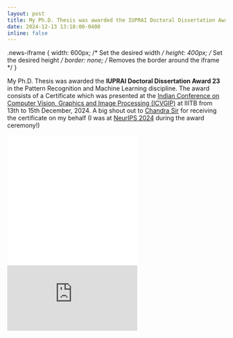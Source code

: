 ```yaml
---
layout: post
title: My Ph.D. Thesis was awarded the IUPRAI Doctoral Dissertation Award 23!!
date: 2024-12-13 13:18:00-0400
inline: false
---
```

.news-iframe {
  width: 600px; /* Set the desired width */
  height: 400px; /* Set the desired height */
  border: none; /* Removes the border around the iframe */
}

My Ph.D. Thesis was awarded the <b>IUPRAI Doctoral Dissertation Award 23</b> in the Pattern Recognition and Machine Learning discipline. The award consists of a Certificate which was presented at the [Indian Conference on Computer Vision, Graphics and Image Processing (ICVGIP)](https://web.archive.org/web/20241224180341/https%3A%2F%2Ficvgip.in%2F) at IIITB from 13th to 15th December, 2024. A big shout out to [Chandra Sir](https://sites.google.com/view/spectrumlabeeiisc/spectrum-lab?authuser=0) for receiving the certificate on my behalf (I was at [NeurIPS 2024](https://www.siddarthasokan.com/news/announcement_020/) during the award ceremony!)

<iframe class="news-iframe" frameborder="0" scrolling="yes"  src="/assets/img/news/IUPRAI.JPG" name="imgbox" id="imgbox"> <p>Image of Prof. Chandra Sekhar Seelamantula receiving the IUPRAI DDA on behalf of Siddarth Asokan</p> </iframe>

<iframe class="news-iframe" frameborder="0" scrolling="yes"  src="/assets/img/news/IUPRAI_DDA.jpg" name="imgbox" id="imgbox"><p>Siddarth Asokan's Certificate for the IUPRAI DDA</p></iframe>

<iframe class="news-iframe" src="https://www.youtube.com/embed/MMFyozyJSDg?si=AUP8MBoaU546EUM5" title="YouTube video player" frameborder="0" allow="accelerometer; autoplay; clipboard-write; encrypted-media; gyroscope; picture-in-picture; web-share" allowfullscreen></iframe>

